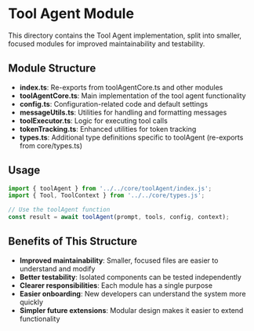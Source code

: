# Tool Agent Module

This directory contains the Tool Agent implementation, split into smaller, focused modules for improved maintainability and testability.

## Module Structure

- **index.ts**: Re-exports from toolAgentCore.ts and other modules
- **toolAgentCore.ts**: Main implementation of the tool agent functionality
- **config.ts**: Configuration-related code and default settings
- **messageUtils.ts**: Utilities for handling and formatting messages
- **toolExecutor.ts**: Logic for executing tool calls
- **tokenTracking.ts**: Enhanced utilities for token tracking
- **types.ts**: Additional type definitions specific to toolAgent (re-exports from core/types.ts)

## Usage

```typescript
import { toolAgent } from '../../core/toolAgent/index.js';
import { Tool, ToolContext } from '../../core/types.js';

// Use the toolAgent function
const result = await toolAgent(prompt, tools, config, context);
```

## Benefits of This Structure

- **Improved maintainability**: Smaller, focused files are easier to understand and modify
- **Better testability**: Isolated components can be tested independently
- **Clearer responsibilities**: Each module has a single purpose
- **Easier onboarding**: New developers can understand the system more quickly
- **Simpler future extensions**: Modular design makes it easier to extend functionality
